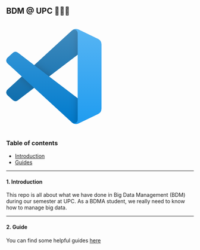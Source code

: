 ## BDM @ UPC 👨🏻‍💻

</br>

<div>
  <a href="https://open.vscode.dev/mohammadzainabbas/BDM" target="_blank" style="cursor: pointer;"> 
    <svg width='256' height='256' fill='none' xmlns='http://www.w3.org/2000/svg'><mask id='a' maskUnits='userSpaceOnUse' x='0' y='0' width='256' height='256'><path fill-rule='evenodd' clip-rule='evenodd' d='M181.534 254.252a15.934 15.934 0 0012.7-.488l52.706-25.361a16.002 16.002 0 009.06-14.42V42.018c0-6.15-3.522-11.754-9.06-14.42L194.234 2.238a15.939 15.939 0 00-18.185 3.097l-100.9 92.052-43.95-33.361a10.655 10.655 0 00-13.614.605L3.49 77.453c-4.648 4.227-4.653 11.54-.011 15.774L41.593 128 3.478 162.773c-4.642 4.235-4.637 11.547.011 15.775l14.097 12.822a10.655 10.655 0 0013.613.606l43.95-33.362 100.9 92.053a15.915 15.915 0 005.485 3.585zm10.505-184.367L115.479 128l76.56 58.115V69.885z' fill='#fff'/></mask><g mask='url(#a)'><path d='M246.94 27.638L194.193 2.241a15.947 15.947 0 00-18.194 3.092L3.324 162.773c-4.645 4.235-4.64 11.547.011 15.775L17.44 191.37a10.667 10.667 0 0013.622.606l207.941-157.75c6.976-5.291 16.996-.316 16.996 8.44v-.612a16 16 0 00-9.059-14.416z' fill='#0065A9'/><g filter='url(#filter0_d)'><path d='M246.94 228.362l-52.747 25.397a15.95 15.95 0 01-18.194-3.092L3.324 93.227c-4.645-4.234-4.64-11.547.011-15.775L17.44 64.63a10.667 10.667 0 0113.622-.605l207.941 157.748c6.976 5.292 16.996.317 16.996-8.44v.613a16.001 16.001 0 01-9.059 14.416z' fill='#007ACC'/></g><g filter='url(#filter1_d)'><path d='M194.196 253.763A15.955 15.955 0 01176 250.667c5.904 5.904 16 1.722 16-6.628V11.961c0-8.35-10.096-12.532-16-6.628a15.955 15.955 0 0118.196-3.097L246.934 27.6A16 16 0 01256 42.017v171.965a16 16 0 01-9.066 14.419l-52.738 25.361z' fill='#1F9CF0'/></g><path fill-rule='evenodd' clip-rule='evenodd' d='M181.378 254.252a15.936 15.936 0 0012.699-.488l52.706-25.362a16 16 0 009.061-14.419V42.018c0-6.15-3.522-11.754-9.06-14.42L194.077 2.238a15.939 15.939 0 00-18.185 3.096l-100.9 92.053-43.95-33.361a10.655 10.655 0 00-13.613.605L3.333 77.452c-4.648 4.228-4.653 11.54-.011 15.775L41.436 128 3.322 162.773c-4.642 4.235-4.637 11.547.011 15.775L17.43 191.37a10.655 10.655 0 0013.614.606l43.95-33.362 100.899 92.053a15.919 15.919 0 005.486 3.585zm10.505-184.367L115.323 128l76.56 58.115V69.885z' fill='url(#paint0_linear)' opacity='.25'/></g><defs><filter id='filter0_d' x='-21.49' y='40.523' width='298.822' height='236.149' filterUnits='userSpaceOnUse' color-interpolation-filters='sRGB'><feFlood flood-opacity='0' result='BackgroundImageFix'/><feColorMatrix in='SourceAlpha' values='0 0 0 0 0 0 0 0 0 0 0 0 0 0 0 0 0 0 127 0'/><feOffset/><feGaussianBlur stdDeviation='10.667'/><feColorMatrix values='0 0 0 0 0 0 0 0 0 0 0 0 0 0 0 0 0 0 0.25 0'/><feBlend mode='overlay' in2='BackgroundImageFix' result='effect1_dropShadow'/><feBlend in='SourceGraphic' in2='effect1_dropShadow' result='shape'/></filter><filter id='filter1_d' x='154.667' y='-20.674' width='122.667' height='297.347' filterUnits='userSpaceOnUse' color-interpolation-filters='sRGB'><feFlood flood-opacity='0' result='BackgroundImageFix'/><feColorMatrix in='SourceAlpha' values='0 0 0 0 0 0 0 0 0 0 0 0 0 0 0 0 0 0 127 0'/><feOffset/><feGaussianBlur stdDeviation='10.667'/><feColorMatrix values='0 0 0 0 0 0 0 0 0 0 0 0 0 0 0 0 0 0 0.25 0'/><feBlend mode='overlay' in2='BackgroundImageFix' result='effect1_dropShadow'/><feBlend in='SourceGraphic' in2='effect1_dropShadow' result='shape'/></filter><linearGradient id='paint0_linear' x1='127.844' y1='.66' x2='127.844' y2='255.34' gradientUnits='userSpaceOnUse'><stop stop-color='#fff'/><stop offset='1' stop-color='#fff' stop-opacity='0'/></linearGradient></defs></svg>
  </a>
</div>

</br>

### Table of contents

- [Introduction](#introduction)
- [Guides](#guide)

---

<a id="introduction" />

#### 1. Introduction

This repo is all about what we have done in Big Data Management (BDM) during our semester at UPC. As a BDMA student, we really need to know how to manage big data.

---

<a id="guide" />

#### 2. Guide

You can find some helpful guides [here](https://github.com/mohammadzainabbas/BDM/blob/main/doc/GUIDE.md)

